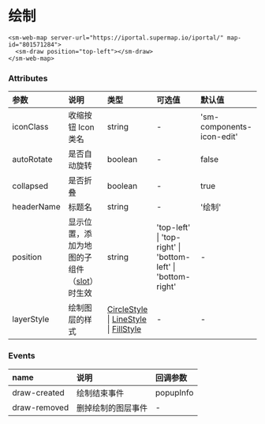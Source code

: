 # 绘制

<!-- <sm-iframe src="https://iclient.supermap.io/examples/component/components_pan_vue.html"></sm-iframe> -->

```vue
<sm-web-map server-url="https://iportal.supermap.io/iportal/" map-id="801571284">
  <sm-draw position="top-left"></sm-draw>
</sm-web-map>
```

### Attributes

| 参数       | 说明                                                                            | 类型                                                                                                                                                                                          | 可选值                                                       | 默认值                     |
| :--------- | :------------------------------------------------------------------------------ | :-------------------------------------------------------------------------------------------------------------------------------------------------------------------------------------------- | :----------------------------------------------------------- | :------------------------- |
| iconClass  | 收缩按钮 Icon 类名                                                              | string                                                                                                                                                                                        | -                                                            | 'sm-components-icon-edit' |
| autoRotate | 是否自动旋转                                                                    | boolean                                                                                                                                                                                       | -                                                            | false                      |
| collapsed  | 是否折叠                                                                        | boolean                                                                                                                                                                                       | -                                                            | true                       |
| headerName | 标题名                                                                          | string                                                                                                                                                                                        | -                                                            | '绘制'                     |
| position   | 显示位置，添加为地图的子组件（[slot](https://cn.vuejs.org/v2/api/#slot)）时生效 | string                                                                                                                                                                                        | 'top-left' \| 'top-right' \| 'bottom-left' \| 'bottom-right' | -                          |
| layerStyle | 绘制图层的样式                                                                  | [CircleStyle](/zh/api/common-types/common-types.md#circlestyle) \| [LineStyle](/zh/api/common-types/common-types.md#linestyle) \| [FillStyle](/zh/api/common-types/common-types.md#fillstyle) | -                                                            | -                          |

### Events

| name         | 说明               | 回调参数  |
| :----------- | :----------------- | :-------- |
| draw-created | 绘制结束事件       | popupInfo |
| draw-removed | 删掉绘制的图层事件 | -         |
